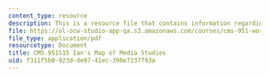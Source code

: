 ```yaml
---
content_type: resource
description: This is a resource file that contains information regarding iMoMS.
file: https://ol-ocw-studio-app-qa.s3.amazonaws.com/courses/cms-951-workshop-ii-qualitative-social-science-methods-for-media-studies-spring-2015/f311f5b0923dde9741ec390e7237f93a_MITCMS_951S15_iMoMS.pdf
file_type: application/pdf
resourcetype: Document
title: CMS.951S15 Ian's Map of Media Studies
uid: f311f5b0-923d-de97-41ec-390e7237f93a
---
```

